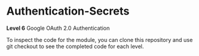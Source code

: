 # Authentication-Secrets


**Level 6**
 Google OAuth 2.0 Authentication 

To inspect the code for the module, you can clone this repository and use git checkout to see the completed code for each level.
